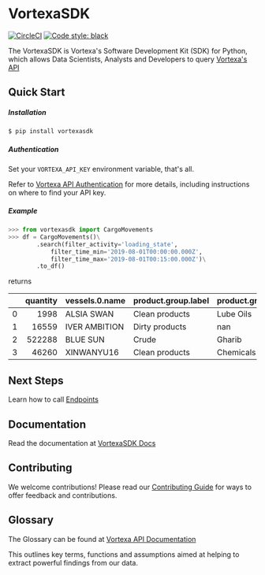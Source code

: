 # VortexaSDK

[![CircleCI](https://circleci.com/gh/V0RT3X4/python-sdk.svg?style=svg)](https://circleci.com/gh/V0RT3X4/python-sdk)
[![Code style: black](https://img.shields.io/badge/code%20style-black-000000.svg)](https://github.com/psf/black)

The VortexaSDK is Vortexa's Software Development Kit (SDK) for Python, which allows
Data Scientists, Analysts and Developers to query [Vortexa's API](https://docs.vortexa.com)



## Quick Start

##### Installation

```bash
$ pip install vortexasdk
```

##### Authentication

Set your `VORTEXA_API_KEY` environment variable, that's all.

Refer to [Vortexa API Authentication](https://docs.vortexa.com/reference/intro-authentication)
 for more details, including instructions on where to find your API key.

##### Example

```python
>>> from vortexasdk import CargoMovements
>>> df = CargoMovements()\
        .search(filter_activity='loading_state',
            filter_time_min='2019-08-01T00:00:00.000Z',
            filter_time_max='2019-08-01T00:15:00.000Z')\
        .to_df()
```
returns

|    |   quantity | vessels.0.name   | product.group.label   | product.grade.label   | events.cargo_port_load_event.0.end_timestamp   | events.cargo_port_unload_event.0.start_timestamp   |
|---:|-----------:|:-----------------|:----------------------|:----------------------|:-----------------------------------------------|:---------------------------------------------------|
|  0 |       1998 | ALSIA SWAN       | Clean products        | Lube Oils             | 2017-08-01T06:10:45+0000                       | 2017-08-27T14:38:15+0000                           |
|  1 |      16559 | IVER AMBITION    | Dirty products        | nan                   | 2017-08-02T17:20:51+0000                       | 2017-09-07T07:52:20+0000                           |
|  2 |     522288 | BLUE SUN         | Crude                 | Gharib                | 2017-08-02T04:22:09+0000                       | 2017-08-13T10:32:09+0000                           |
|  3 |      46260 | XINWANYU16       | Clean products        | Chemicals             | 2017-08-01T01:07:40+0000                       | 2017-08-10T06:21:43+0000                           |


## Next Steps

Learn how to call [Endpoints](https://v0rt3x4.github.io/python-sdk/endpoints/about-endpoints/)

## Documentation

Read the documentation at [VortexaSDK Docs](https://v0rt3x4.github.io/python-sdk/)

## Contributing

We welcome contributions! Please read our [Contributing Guide](https://github.com/V0RT3X4/python-sdk/blob/master/CONTRIBUTING.md) for ways to offer feedback and contributions.

## Glossary

The Glossary can be found at [Vortexa API Documentation](https://docs.vortexa.com)

This outlines key terms, functions and assumptions aimed at
helping to extract powerful findings from our data.


